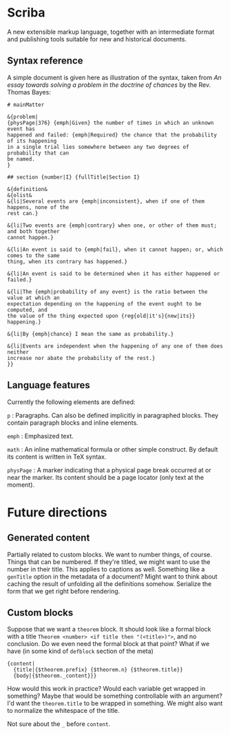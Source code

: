 # Scriba

A new extensible markup language, together with an intermediate format
and publishing tools suitable for new and historical documents.

## Syntax reference

A simple document is given here as illustration of the syntax, taken
from *An essay towards solving a problem in the doctrine of chances*
by the Rev. Thomas Bayes:

```
# mainMatter

&{problem|
{physPage|376} {emph|Given} the number of times in which an unknown event has
happened and failed: {emph|Required} the chance that the probability of its happening
in a single trial lies somewhere between any two degrees of probability that can
be named.
}

## section {number|I} {fullTitle|Section I}

&{definition&
&{olist&
&{li|Several events are {emph|inconsistent}, when if one of them happens, none of the
rest can.}

&{li|Two events are {emph|contrary} when one, or other of them must; and both together
cannot happen.}

&{li|An event is said to {emph|fail}, when it cannot happen; or, which comes to the same
thing, when its contrary has happened.}

&{li|An event is said to be determined when it has either happened or failed.}

&{li|The {emph|probability of any event} is the ratio between the value at which an
expectation depending on the happening of the event ought to be computed, and
the value of the thing expected upon {reg{old|it's}{new|its}} happening.}

&{li|By {emph|chance} I mean the same as probability.}

&{li|Events are independent when the happening of any one of them does neither
increase nor abate the probability of the rest.}
}}
```

## Language features

Currently the following elements are defined:

`p`
: Paragraphs. Can also be defined implicitly in paragraphed
  blocks. They contain paragraph blocks and inline elements.

`emph`
: Emphasized text.

`math`
: An inline mathematical formula or other simple construct. By default
  its content is written in TeX syntax.

`physPage`
: A marker indicating that a physical page break occurred at or near
  the marker. Its content should be a page locator (only text at the
  moment).

# Future directions

## Generated content

Partially related to custom blocks. We want to number things, of
course. Things that can be numbered. If they're titled, we might want
to use the number in their title. This applies to captions as
well. Something like a `genTitle` option in the metadata of a
document? Might want to think about caching the result of unfolding
all the definitions somehow. Serialize the form that we get right
before rendering.

## Custom blocks

Suppose that we want a `theorem` block. It should look like a formal
block with a title `Theorem <number> <if title then "(<title>)">`, and
no conclusion. Do we even need the formal block at that point? What if
we have (in some kind of `defblock` section of the meta)

```
{content|
  {title|{$theorem.prefix} {$theorem.n} {$theorem.title}}
  {body|{$theorem._content}}}
```

How would this work in practice? Would each variable get wrapped in
something? Maybe that would be something controllable with an
argument? I'd want the `theorem.title` to be wrapped in something. We
might also want to normalize the whitespace of the title.

Not sure about the `_` before `content`.
